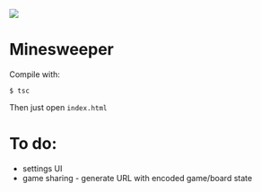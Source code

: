 ![](https://github.com/rdlf0/minesweeper/workflows/CI/CD/badge.svg)

# Minesweeper

Compile with:

```
$ tsc
```

Then just open `index.html`


# To do:
- settings UI
- game sharing - generate URL with encoded game/board state
